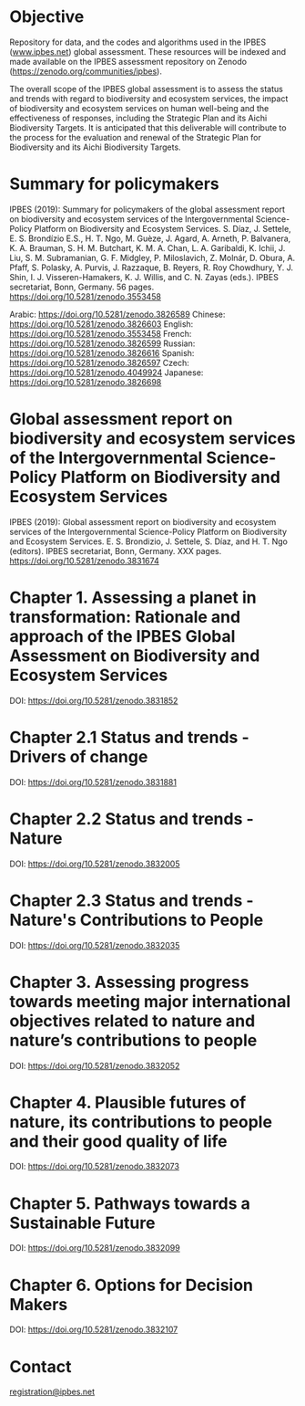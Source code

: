 # Objective
Repository for data, and the codes and algorithms used in the IPBES (www.ipbes.net) global assessment. These resources will be indexed and made available on the IPBES assessment repository on Zenodo (https://zenodo.org/communities/ipbes). 

The overall scope of the IPBES global assessment is to assess the status and trends with regard to biodiversity and ecosystem services, the impact of biodiversity and ecosystem services on human well-being and the effectiveness of responses, including the Strategic Plan and its Aichi Biodiversity Targets. It is anticipated that this deliverable will contribute to the process for the evaluation and renewal of the Strategic Plan for Biodiversity and its Aichi Biodiversity Targets.







# Summary for policymakers
IPBES (2019): Summary for policymakers of the global assessment report on biodiversity and ecosystem services of the Intergovernmental Science-Policy Platform on Biodiversity and Ecosystem Services. S. Díaz, J. Settele, E. S. Brondízio E.S., H. T. Ngo, M. Guèze, J. Agard, A. Arneth, P. Balvanera, K. A. Brauman, S. H. M. Butchart, K. M. A. Chan, L. A. Garibaldi, K. Ichii, J. Liu, S. M. Subramanian, G. F. Midgley, P. Miloslavich, Z. Molnár, D. Obura, A. Pfaff, S. Polasky, A. Purvis, J. Razzaque, B. Reyers, R. Roy Chowdhury, Y. J. Shin, I. J. Visseren-Hamakers, K. J. Willis, and C. N. Zayas (eds.). IPBES secretariat, Bonn, Germany. 56 pages. https://doi.org/10.5281/zenodo.3553458

Arabic: https://doi.org/10.5281/zenodo.3826589 
Chinese: https://doi.org/10.5281/zenodo.3826603 
English: https://doi.org/10.5281/zenodo.3553458
French: https://doi.org/10.5281/zenodo.3826599
Russian: https://doi.org/10.5281/zenodo.3826616 
Spanish: https://doi.org/10.5281/zenodo.3826597 
Czech: https://doi.org/10.5281/zenodo.4049924
Japanese: https://doi.org/10.5281/zenodo.3826698 

# Global assessment report on biodiversity and ecosystem services of the Intergovernmental Science-Policy Platform on Biodiversity and Ecosystem Services
IPBES (2019): Global assessment report on biodiversity and ecosystem services of the Intergovernmental Science-Policy Platform on Biodiversity and Ecosystem Services. E. S. Brondizio, J. Settele, S. Díaz, and H. T. Ngo (editors). IPBES secretariat, Bonn, Germany. XXX pages. https://doi.org/10.5281/zenodo.3831674

# Chapter 1. Assessing a planet in transformation: Rationale and approach of the IPBES Global Assessment on Biodiversity and Ecosystem Services
DOI: https://doi.org/10.5281/zenodo.3831852

# Chapter 2.1 Status and trends - Drivers of change
DOI: https://doi.org/10.5281/zenodo.3831881

# Chapter 2.2 Status and trends - Nature
DOI: https://doi.org/10.5281/zenodo.3832005

# Chapter 2.3 Status and trends - Nature's Contributions to People
DOI: https://doi.org/10.5281/zenodo.3832035
 

# Chapter 3. Assessing progress towards meeting major international objectives related to nature and nature’s contributions to people
DOI: https://doi.org/10.5281/zenodo.3832052

# Chapter 4. Plausible futures of nature, its contributions to people and their good quality of life 
DOI: https://doi.org/10.5281/zenodo.3832073

# Chapter 5. Pathways towards a Sustainable Future
DOI: https://doi.org/10.5281/zenodo.3832099

# Chapter 6. Options for Decision Makers
DOI: https://doi.org/10.5281/zenodo.3832107

 
# Contact
registration@ipbes.net
